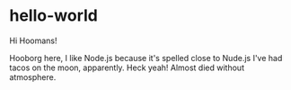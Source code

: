 # hello-world

Hi Hoomans!

Hooborg here, I like Node.js because it's spelled close to Nude.js
I've had tacos on the moon, apparently. Heck yeah! Almost died without atmosphere.
